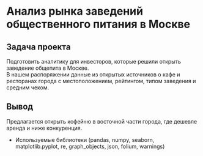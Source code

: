 # Анализ рынка заведений общественного питания в Москве

## Задача проекта
Подготовить аналитику для инвесторов, которые решили открыть заведение общепита в Москве. 
<br> В нашем распоряжении данные из открытых источников о кафе и ресторанах города с местоположением, рейтингом, типом заведения и средним чеком. 

## Вывод
Предлагается открыть кофейню в восточной части города, где дешевле аренда и ниже конкуренция.

- Используемые библиотеки (pandas, numpy, seaborn, matplotlib.pyplot, re, graph_objects, json, folium, warnings)

